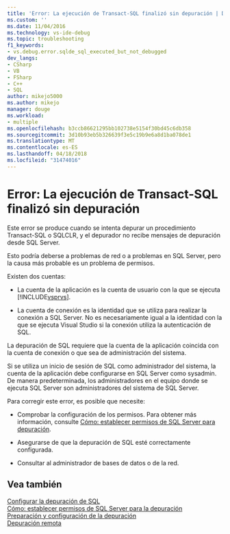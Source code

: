 ```yaml
---
title: 'Error: La ejecución de Transact-SQL finalizó sin depuración | Documentos de Microsoft'
ms.custom: ''
ms.date: 11/04/2016
ms.technology: vs-ide-debug
ms.topic: troubleshooting
f1_keywords:
- vs.debug.error.sqlde_sql_executed_but_not_debugged
dev_langs:
- CSharp
- VB
- FSharp
- C++
- SQL
author: mikejo5000
ms.author: mikejo
manager: douge
ms.workload:
- multiple
ms.openlocfilehash: b3ccb86621295bb102738e5154f30bd45c6db358
ms.sourcegitcommit: 3d10b93eb5b326639f3e5c19b9e6a8d1ba078de1
ms.translationtype: MT
ms.contentlocale: es-ES
ms.lasthandoff: 04/18/2018
ms.locfileid: "31474016"
---
```

# <a name="error-transact-sql-execution-ended-without-debugging"></a>Error: La ejecución de Transact-SQL finalizó sin depuración
Este error se produce cuando se intenta depurar un procedimiento Transact-SQL o SQLCLR, y el depurador no recibe mensajes de depuración desde SQL Server.  
  
 Esto podría deberse a problemas de red o a problemas en SQL Server, pero la causa más probable es un problema de permisos.  
  
 Existen dos cuentas:  
  
-   La cuenta de la aplicación es la cuenta de usuario con la que se ejecuta [!INCLUDE[vsprvs](../code-quality/includes/vsprvs_md.md)].  
  
-   La cuenta de conexión es la identidad que se utiliza para realizar la conexión a SQL Server. No es necesariamente igual a la identidad con la que se ejecuta Visual Studio si la conexión utiliza la autenticación de SQL.  
  
 La depuración de SQL requiere que la cuenta de la aplicación coincida con la cuenta de conexión o que sea de administración del sistema.  
  
 Si se utiliza un inicio de sesión de SQL como administrador del sistema, la cuenta de la aplicación debe configurarse en SQL Server como sysadmin. De manera predeterminada, los administradores en el equipo donde se ejecuta SQL Server son administradores del sistema de SQL Server.  
  
 Para corregir este error, es posible que necesite:  
  
-   Comprobar la configuración de los permisos. Para obtener más información, consulte [Cómo: establecer permisos de SQL Server para depuración](http://msdn.microsoft.com/en-us/84e088d0-0409-41d4-841b-f5d4b0fda414).  
  
-   Asegurarse de que la depuración de SQL esté correctamente configurada.  
  
-   Consultar al administrador de bases de datos o de la red.  
  
## <a name="see-also"></a>Vea también  
 [Configurar la depuración de SQL](http://msdn.microsoft.com/en-us/3db09e68-edcc-42de-9c22-4e97cfd55ab3)   
 [Cómo: establecer permisos de SQL Server para la depuración](http://msdn.microsoft.com/en-us/84e088d0-0409-41d4-841b-f5d4b0fda414)   
 [Preparación y configuración de la depuración](../debugger/debugger-settings-and-preparation.md)   
 [Depuración remota](../debugger/remote-debugging.md)